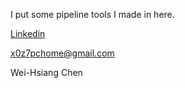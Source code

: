 I put some pipeline tools I made in here.

[Linkedin](https://www.linkedin.com/in/weihsiangchen-fx/)

x0z7pchome@gmail.com

Wei-Hsiang Chen
